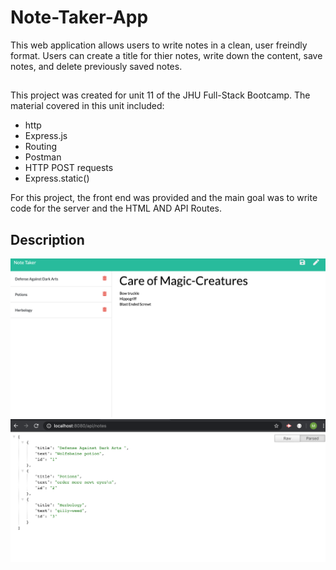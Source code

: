 # Note-Taker-App
This web application allows users to write notes in a clean, user freindly format. 
Users can create a title for thier notes, write down the content, save notes, and delete 
previously saved notes.

## 
This project was created for unit 11 of the JHU Full-Stack Bootcamp. The material covered in this unit 
included:
* http
* Express.js
* Routing
* Postman
* HTTP POST requests
* Express.static()

For this project, the front end was provided and the main goal was to write code for the server and the HTML AND API Routes. 
## Description
<img src="Develop/public/assets/images/screenshot.png" alt="screenshot">

<img src="Develop/public/assets/images/screenshot2.png" alt="screenshot2">

